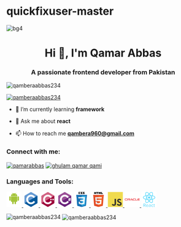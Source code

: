 # quickfixuser-master
![bg4](https://user-images.githubusercontent.com/97398202/148988146-e5de95fb-80c5-4070-a6ba-bb0a95737f67.jpg)
 <h1 align="center">Hi 👋, I'm Qamar Abbas</h1>
<h3 align="center">A passionate frontend developer from Pakistan</h3>

<p align="left"> <img src="https://komarev.com/ghpvc/?username=qamberaabbas234&label=Profile%20views&color=0e75b6&style=flat" alt="qamberaabbas234" /> </p>

<p align="left"> <a href="https://github.com/ryo-ma/github-profile-trophy"><img src="https://github-profile-trophy.vercel.app/?username=qamberaabbas234" alt="qamberaabbas234" /></a> </p>

- 🌱 I’m currently learning **framework**

- 💬 Ask me about **react**

- 📫 How to reach me **qambera960@gmail.com**

<h3 align="left">Connect with me:</h3>
<p align="left">
<a href="https://twitter.com/qamarabbas" target="blank"><img align="center" src="https://raw.githubusercontent.com/rahuldkjain/github-profile-readme-generator/master/src/images/icons/Social/twitter.svg" alt="qamarabbas" height="30" width="40" /></a>
<a href="https://fb.com/ghulam qamar qami" target="blank"><img align="center" src="https://raw.githubusercontent.com/rahuldkjain/github-profile-readme-generator/master/src/images/icons/Social/facebook.svg" alt="ghulam qamar qami" height="30" width="40" /></a>
</p>

<h3 align="left">Languages and Tools:</h3>
<p align="left"> <a href="https://developer.android.com" target="_blank" rel="noreferrer"> <img src="https://raw.githubusercontent.com/devicons/devicon/master/icons/android/android-original-wordmark.svg" alt="android" width="40" height="40"/> </a> <a href="https://www.cprogramming.com/" target="_blank" rel="noreferrer"> <img src="https://raw.githubusercontent.com/devicons/devicon/master/icons/c/c-original.svg" alt="c" width="40" height="40"/> </a> <a href="https://www.w3schools.com/cpp/" target="_blank" rel="noreferrer"> <img src="https://raw.githubusercontent.com/devicons/devicon/master/icons/cplusplus/cplusplus-original.svg" alt="cplusplus" width="40" height="40"/> </a> <a href="https://www.w3schools.com/cs/" target="_blank" rel="noreferrer"> <img src="https://raw.githubusercontent.com/devicons/devicon/master/icons/csharp/csharp-original.svg" alt="csharp" width="40" height="40"/> </a> <a href="https://www.w3schools.com/css/" target="_blank" rel="noreferrer"> <img src="https://raw.githubusercontent.com/devicons/devicon/master/icons/css3/css3-original-wordmark.svg" alt="css3" width="40" height="40"/> </a> <a href="https://www.w3.org/html/" target="_blank" rel="noreferrer"> <img src="https://raw.githubusercontent.com/devicons/devicon/master/icons/html5/html5-original-wordmark.svg" alt="html5" width="40" height="40"/> </a> <a href="https://developer.mozilla.org/en-US/docs/Web/JavaScript" target="_blank" rel="noreferrer"> <img src="https://raw.githubusercontent.com/devicons/devicon/master/icons/javascript/javascript-original.svg" alt="javascript" width="40" height="40"/> </a> <a href="https://www.oracle.com/" target="_blank" rel="noreferrer"> <img src="https://raw.githubusercontent.com/devicons/devicon/master/icons/oracle/oracle-original.svg" alt="oracle" width="40" height="40"/> </a> <a href="https://reactjs.org/" target="_blank" rel="noreferrer"> <img src="https://raw.githubusercontent.com/devicons/devicon/master/icons/react/react-original-wordmark.svg" alt="react" width="40" height="40"/> </a> </p>

<p><img align="left" src="https://github-readme-stats.vercel.app/api/top-langs?username=qamberaabbas234&show_icons=true&locale=en&layout=compact" alt="qamberaabbas234" /></p>

<p>&nbsp;<img align="center" src="https://github-readme-stats.vercel.app/api?username=qamberaabbas234&show_icons=true&locale=en" alt="qamberaabbas234" /></p>
